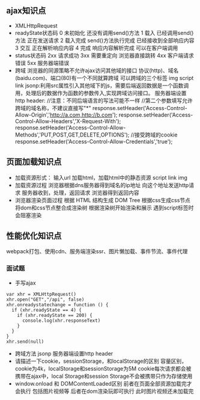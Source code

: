 ## ajax知识点
* XMLHttpRequest
* readyState状态码
0 未初始化 还没有调用send()方法
1 载入   已经调用send()方法 正在发送请求
2 载入完成 send()方法执行完成 已经接收到全部响应内容
3 交互    正在解析响应内容
4 完成    响应内容解析完成 可以在客户端调用
* status状态码
2xx 请求成功
3xx 需要重定向 浏览器直接跳转
4xx 客户端请求错误
5xx 服务器端错误
* 跨域
浏览器的同源策略不允许ajax访问其他域的接口
协议(http)、域名(baidu.com)、端口(80)有一个不同就算跨域
可以跨域的三个标签 img script link
jsonp:利用src属性引入其他域下的js，需要后端返回数据是一个函数调用，处理后的数据作为函数的参数传入,实现跨域访问接口。
服务器端设置http header:
//注意：不同后端语言的写法可能不一样
//第二个参数填写允许跨域的域名称，不建议直接写"*"
response.setHeader('Access-Control-Allow-Origin','http://a.com,http://b.com');
response.setHeader('Access-Control-Allow-Headers','X-Request-With');
response.setHeader('Access-Control-Allow-Methods','PUT,POST,GET,DELETE,OPTIONS');
//接受跨域的cookie
response.setHeader('Access-Control-Allow-Credentials','true');
## 页面加载知识点
* 加载资源形式：
输入url 加载html，加载html中的静态资源 script link img
* 加载资源过程
浏览器根据dns服务器得到域名的ip地址
向这个地址发送http请求
服务器收到，处理，返回请求
浏览器得到返回内容
* 浏览器渲染页面过程
根据 HTML 结构生成 DOM Tree
根据css生成css节点
将dom和css节点整合成渲染树
根据渲染树开始渲染和展示
遇到script标签时会阻塞渲染
## 性能优化知识点
webpack打包、使用cdn、服务端渲染ssr、图片懒加载、事件节流、事件代理
### 面试题
* 手写ajax
```
var xhr = XMLHttpRequest()
xhr.open("GET","/api", false)
xhr.onreadystatechange = function () {
  if (xhr.readyState == 4) {
    if (xhr.readyState == 200) {
      console.log(xhr.responseText)
    }
  }
}
xhr.send(null)
```
* 跨域方法
jsonp  服务器端设置http header
* 请描述一下cookie，sessionStorage，和localStorage的区别
容量区别，cookie为4k，localStorage和sessionStorage为5M
cookie每次请求都会被携带在ajax中，local Storage和session Storage不会被携带只作为存储使用
* window.onload 和 DOMContentLoaded区别
前者在页面全部资源加载完才会执行 包括图片视频等
后者在dom渲染玩即可执行  此时图片视频还未加载完
